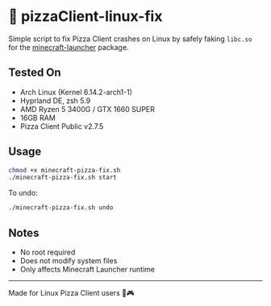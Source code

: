 # 🍕 pizzaClient-linux-fix

Simple script to fix Pizza Client crashes on Linux by safely faking `libc.so` for the [minecraft-launcher](https://aur.archlinux.org/packages/minecraft-launcher) package.

## Tested On
- Arch Linux (Kernel 6.14.2-arch1-1)
- Hyprland DE, zsh 5.9
- AMD Ryzen 5 3400G / GTX 1660 SUPER
- 16GB RAM
- Pizza Client Public v2.7.5

## Usage
```bash
chmod +x minecraft-pizza-fix.sh
./minecraft-pizza-fix.sh start
```
To undo:
```bash
./minecraft-pizza-fix.sh undo
```

## Notes
- No root required
- Does not modify system files
- Only affects Minecraft Launcher runtime

---
Made for Linux Pizza Client users 🐧🎮
